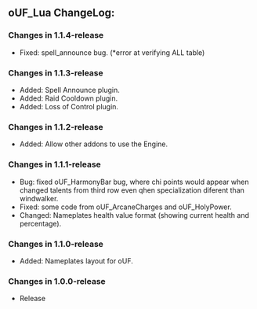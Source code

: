 ## oUF_Lua ChangeLog:

### Changes in 1.1.4-release

 - Fixed: spell_announce bug. (*error at verifying ALL table)

### Changes in 1.1.3-release

 - Added: Spell Announce plugin.
 - Added: Raid Cooldown plugin.
 - Added: Loss of Control plugin.

### Changes in 1.1.2-release

 - Added: Allow other addons to use the Engine.

### Changes in 1.1.1-release

 - Bug: fixed oUF_HarmonyBar bug, where chi points would appear when changed talents from third row
even qhen specialization diferent than windwalker.
 - Fixed: some code from oUF_ArcaneCharges and oUF_HolyPower.
 - Changed: Nameplates health value format (showing current health and percentage).

### Changes in 1.1.0-release

 - Added: Nameplates layout for oUF.

### Changes in 1.0.0-release

 - Release